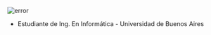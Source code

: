 
![error](https://user-images.githubusercontent.com/95492503/145724849-5fdf07af-7946-48cf-a34d-eebe12842202.png)

- Estudiante de Ing. En Informática - Universidad de Buenos Aires


<!--
**JM-Pascual/JM-Pascual** is a ✨ _special_ ✨ repository because its `README.md` (this file) appears on your GitHub profile.

